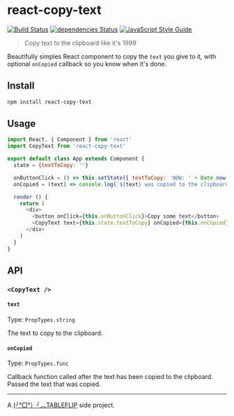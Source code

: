# react-copy-text

[![Build Status](https://travis-ci.org/tableflip/react-copy-text.svg?branch=master)](https://travis-ci.org/tableflip/react-copy-text) [![dependencies Status](https://david-dm.org/tableflip/react-copy-text/status.svg)](https://david-dm.org/tableflip/react-copy-text) [![JavaScript Style Guide](https://img.shields.io/badge/code_style-standard-brightgreen.svg)](https://standardjs.com)

> Copy text to the clipboard like it's 1999

Beautifully simples React component to copy the `text` you give to it, with optional `onCopied` callback so you know when it's done.

## Install

```sh
npm install react-copy-text
```

## Usage

```js
import React, { Component } from 'react'
import CopyText from 'react-copy-text'

export default class App extends Component {
  state = {textToCopy: ''}

  onButtonClick = () => this.setState({ textToCopy: 'NOW: ' + Date.now() })
  onCopied = (text) => console.log(`${text} was copied to the clipboard`)

  render () {
    return (
      <div>
        <button onClick={this.onButtonClick}>Copy some text</button>
        <CopyText text={this.state.textToCopy} onCopied={this.onCopied} />
      </div>
    )
  }
}
```

## API

### `<CopyText />`

#### `text`

Type: `PropTypes.string`

The text to copy to the clipboard.

#### `onCopied`

Type: `PropTypes.func`

Callback function called after the text has been copied to the clipboard. Passed the text that was copied.

---

A [(╯°□°）╯︵TABLEFLIP](https://tableflip.io) side project.
